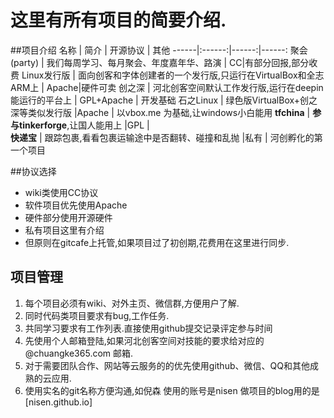 # 这里有所有项目的简要介绍.

##项目介绍
名称   | 简介  | 开源协议 | 其他
------|:------:|------:|------:
聚会(party) | 我们每周学习、每月聚会、年度嘉年华、路演 | CC|有部分回报,部分收费
Linux发行版 | 面向创客和字体创建者的一个发行版,只运行在VirtualBox和全志ARM上 |  Apache|硬件可卖
创之深      | 河北创客空间默认工作发行版,运行在deepin能运行的平台上 |  GPL+Apache | 开发基础
石之Linux   | 绿色版VirtualBox+创之深等类似发行版          |Apache   | 以vbox.me 为基础,让windows小白能用
**tfchina**    | **参与tinkerforge**,让国人能用上               |GPL |  
**快递宝**    | 跟踪包裹,看看包裹运输途中是否翻转、碰撞和乱抛             |私有 | 河创孵化的第一个项目

##协议选择
 + wiki类使用CC协议
 + 软件项目优先使用Apache
 + 硬件部分使用开源硬件
 + 私有项目这里有介绍
 + 但原则在gitcafe上托管,如果项目过了初创期,花费用在这里进行同步.

## 项目管理
1. 每个项目必须有wiki、对外主页、微信群,方便用户了解.
1. 同时代码类项目要求有bug,工作任务.
1. 共同学习要求有工作列表.直接使用github提交记录评定参与时间
1. 先使用个人邮箱登陆,如果河北创客空间对技能的要求给对应的 @chuangke365.com  邮箱.  
1. 对于需要团队合作、网站等云服务的的优先使用github、微信、QQ和其他成熟的云应用.
1. 使用实名的git名称方便沟通,如倪森 使用的账号是nisen 做项目的blog用的是 [nisen.github.io]
